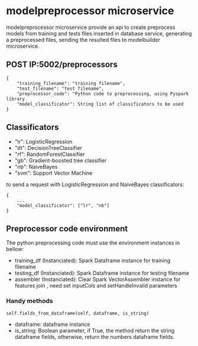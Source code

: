 # modelpreprocessor microservice
modelpreprocessor microservice provide an api to create preprocess models from training and tests files inserted in database service, generating a preprocessed files, sending the resulted files to modelbuilder microservice.

## POST IP:5002/preprocessors
```
{
    "training_filename": "training filename",
    "test_filename": "test filename",
    "preprocessor_code": "Python code to preprocessing, using Pyspark library
    "model_classificator": String list of classificators to be used
}
```
## Classificators

* "lr": LogisticRegression
* "dt": DecisionTreeClassifier
* "rf": RandomForestClassifier
* "gb": Gradient-boosted tree classifier
* "nb": NaiveBayes
* "svm": Support Vector Machine

to send a request with LogisticRegression and NaiveBayes classificators:
```
{
    ...
    "model_classificator": ["lr", "nb"]
}
```

## Preprocessor code environment

The python preprocessing code must use the environment instances in bellow:

* training_df (Instanciated): Spark Dataframe instance for training filename
* testing_df  (Instanciated): Spark Dataframe instance for testing filename
* assembler (Instanciated): Clear Spark VectorAssembler instance for features join , need set inputCols and setHandleInvalid parameters

### Handy methods

`self.fields_from_dataframe(self, dataframe, is_string)`

* dataframe: dataframe instance
* is_string: Boolean parameter, if True, the method return the string dataframe fields, otherwise, return the numbers dataframe fields.

 